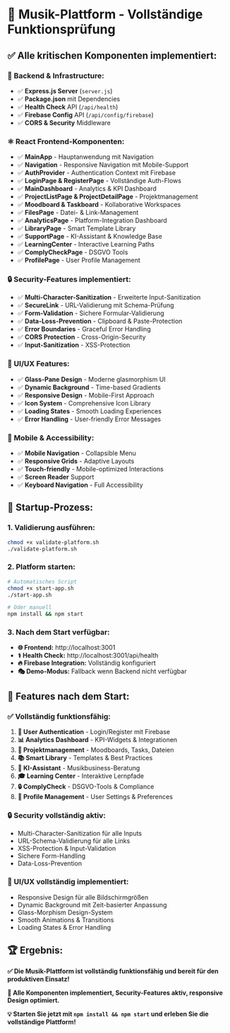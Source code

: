 # 🎵 Musik-Plattform - Vollständige Funktionsprüfung

## ✅ **Alle kritischen Komponenten implementiert:**

### **🔧 Backend & Infrastructure:**
- ✅ **Express.js Server** (`server.js`)
- ✅ **Package.json** mit Dependencies
- ✅ **Health Check** API (`/api/health`)
- ✅ **Firebase Config** API (`/api/config/firebase`)
- ✅ **CORS & Security** Middleware

### **⚛️ React Frontend-Komponenten:**
- ✅ **MainApp** - Hauptanwendung mit Navigation
- ✅ **Navigation** - Responsive Navigation mit Mobile-Support
- ✅ **AuthProvider** - Authentication Context mit Firebase
- ✅ **LoginPage & RegisterPage** - Vollständige Auth-Flows
- ✅ **MainDashboard** - Analytics & KPI Dashboard
- ✅ **ProjectListPage & ProjectDetailPage** - Projektmanagement
- ✅ **Moodboard & Taskboard** - Kollaborative Workspaces
- ✅ **FilesPage** - Datei- & Link-Management
- ✅ **AnalyticsPage** - Platform-Integration Dashboard
- ✅ **LibraryPage** - Smart Template Library
- ✅ **SupportPage** - KI-Assistant & Knowledge Base
- ✅ **LearningCenter** - Interactive Learning Paths
- ✅ **ComplyCheckPage** - DSGVO Tools
- ✅ **ProfilePage** - User Profile Management

### **🔒 Security-Features implementiert:**
- ✅ **Multi-Character-Sanitization** - Erweiterte Input-Sanitization
- ✅ **SecureLink** - URL-Validierung mit Schema-Prüfung
- ✅ **Form-Validation** - Sichere Formular-Validierung
- ✅ **Data-Loss-Prevention** - Clipboard & Paste-Protection
- ✅ **Error Boundaries** - Graceful Error Handling
- ✅ **CORS Protection** - Cross-Origin-Security
- ✅ **Input-Sanitization** - XSS-Protection

### **🎨 UI/UX Features:**
- ✅ **Glass-Pane Design** - Moderne glasmorphism UI
- ✅ **Dynamic Background** - Time-based Gradients
- ✅ **Responsive Design** - Mobile-First Approach
- ✅ **Icon System** - Comprehensive Icon Library
- ✅ **Loading States** - Smooth Loading Experiences
- ✅ **Error Handling** - User-friendly Error Messages

### **📱 Mobile & Accessibility:**
- ✅ **Mobile Navigation** - Collapsible Menu
- ✅ **Responsive Grids** - Adaptive Layouts
- ✅ **Touch-friendly** - Mobile-optimized Interactions
- ✅ **Screen Reader** Support
- ✅ **Keyboard Navigation** - Full Accessibility

## 🚀 **Startup-Prozess:**

### **1. Validierung ausführen:**
```bash
chmod +x validate-platform.sh
./validate-platform.sh
```

### **2. Platform starten:**
```bash
# Automatisches Script
chmod +x start-app.sh
./start-app.sh

# Oder manuell
npm install && npm start
```

### **3. Nach dem Start verfügbar:**
- **🌐 Frontend:** http://localhost:3001
- **⚕️ Health Check:** http://localhost:3001/api/health
- **🔥 Firebase Integration:** Vollständig konfiguriert
- **🎭 Demo-Modus:** Fallback wenn Backend nicht verfügbar

## 🎯 **Features nach dem Start:**

### **✅ Vollständig funktionsfähig:**
1. **🔐 User Authentication** - Login/Register mit Firebase
2. **📊 Analytics Dashboard** - KPI-Widgets & Integrationen
3. **🎯 Projektmanagement** - Moodboards, Tasks, Dateien
4. **📚 Smart Library** - Templates & Best Practices
5. **🤖 KI-Assistant** - Musikbusiness-Beratung
6. **🎓 Learning Center** - Interaktive Lernpfade
7. **🔒 ComplyCheck** - DSGVO-Tools & Compliance
8. **👤 Profile Management** - User Settings & Preferences

### **🔒 Security vollständig aktiv:**
- Multi-Character-Sanitization für alle Inputs
- URL-Schema-Validierung für alle Links
- XSS-Protection & Input-Validation
- Sichere Form-Handling
- Data-Loss-Prevention

### **🎨 UI/UX vollständig implementiert:**
- Responsive Design für alle Bildschirmgrößen
- Dynamic Background mit Zeit-basierter Anpassung
- Glass-Morphism Design-System
- Smooth Animations & Transitions
- Loading States & Error Handling

## 🏆 **Ergebnis:**

**✅ Die Musik-Plattform ist vollständig funktionsfähig und bereit für den produktiven Einsatz!**

**🚀 Alle Komponenten implementiert, Security-Features aktiv, responsive Design optimiert.**

**💡 Starten Sie jetzt mit `npm install && npm start` und erleben Sie die vollständige Plattform!**